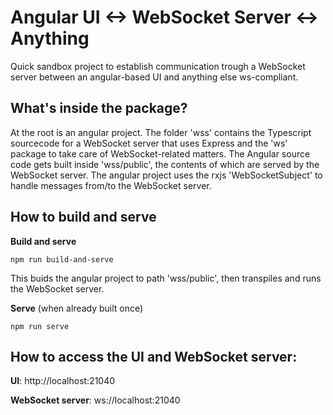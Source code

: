 # Angular UI <->  WebSocket Server <-> Anything

Quick sandbox project to establish communication trough a WebSocket server between an angular-based UI and anything else ws-compliant.

## What's inside the package?

At the root is an angular project. The folder 'wss' contains the Typescript sourcecode for a WebSocket server that uses Express and the 'ws' package to take care of WebSocket-related matters. The Angular source code gets built inside 'wss/public', the contents of which are served by the WebSocket server.
The angular project uses the rxjs 'WebSocketSubject' to handle messages from/to the WebSocket server.

## How to build and serve

**Build and serve**
```
npm run build-and-serve
```
This buids the angular project to path 'wss/public', then transpiles and runs the WebSocket server.

**Serve** (when already built once)
```
npm run serve
```

## How to access the UI and WebSocket server:

**UI**: http://localhost:21040

**WebSocket server**: ws://localhost:21040
